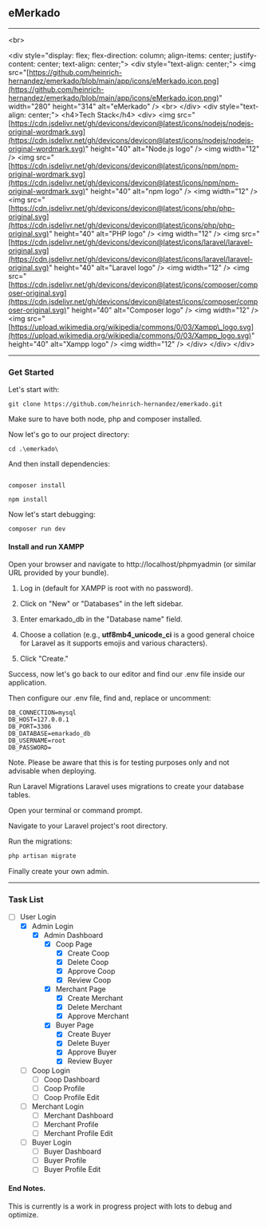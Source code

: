 ## eMerkado

-----

\<br\>

\<div style="display: flex; flex-direction: column; align-items: center; justify-content: center; text-align: center;"\>
\<div style="text-align: center;"\>
\<img src="[https://github.com/heinrich-hernandez/emerkado/blob/main/app/icons/eMerkado.icon.png](https://github.com/heinrich-hernandez/emerkado/blob/main/app/icons/eMerkado.icon.png)" width="280" height="314" alt="eMerkado" /\>
\<br\>
\</div\>
\<div style="text-align: center;"\>
\<h4\>Tech Stack\</h4\>
\<div\>
\<img src="[https://cdn.jsdelivr.net/gh/devicons/devicon@latest/icons/nodejs/nodejs-original-wordmark.svg](https://cdn.jsdelivr.net/gh/devicons/devicon@latest/icons/nodejs/nodejs-original-wordmark.svg)" height="40" alt="Node.js logo" /\>
\<img width="12" /\>
\<img src="[https://cdn.jsdelivr.net/gh/devicons/devicon@latest/icons/npm/npm-original-wordmark.svg](https://cdn.jsdelivr.net/gh/devicons/devicon@latest/icons/npm/npm-original-wordmark.svg)" height="40" alt="npm logo" /\>
\<img width="12" /\>
\<img src="[https://cdn.jsdelivr.net/gh/devicons/devicon@latest/icons/php/php-original.svg](https://cdn.jsdelivr.net/gh/devicons/devicon@latest/icons/php/php-original.svg)" height="40" alt="PHP logo" /\>
\<img width="12" /\>
\<img src="[https://cdn.jsdelivr.net/gh/devicons/devicon@latest/icons/laravel/laravel-original.svg](https://cdn.jsdelivr.net/gh/devicons/devicon@latest/icons/laravel/laravel-original.svg)" height="40" alt="Laravel logo" /\>
\<img width="12" /\>
\<img src="[https://cdn.jsdelivr.net/gh/devicons/devicon@latest/icons/composer/composer-original.svg](https://cdn.jsdelivr.net/gh/devicons/devicon@latest/icons/composer/composer-original.svg)" height="40" alt="Composer logo" /\>
\<img width="12" /\>
\<img src="[https://upload.wikimedia.org/wikipedia/commons/0/03/Xampp\_logo.svg](https://upload.wikimedia.org/wikipedia/commons/0/03/Xampp_logo.svg)" height="40" alt="Xampp logo" /\>
\<img width="12" /\>
\</div\>
\</div\>
\</div\>

-----

### Get Started

Let's start with:

```shell
git clone https://github.com/heinrich-hernandez/emerkado.git
```

Make sure to have both node, php and composer installed.


Now let's go to our project directory:

```shell
cd .\emerkado\
```

And then install dependencies:

```shell

composer install

npm install
```

Now let's start debugging:

```shell
composer run dev
```

#### Install and run XAMPP

Open your browser and navigate to http://localhost/phpmyadmin (or similar URL provided by your bundle).

1. Log in (default for XAMPP is root with no password).

2. Click on "New" or "Databases" in the left sidebar.

3. Enter emarkado_db in the "Database name" field.

4. Choose a collation (e.g., <strong>utf8mb4_unicode_ci</strong> is a good general choice for Laravel as it supports emojis and various characters).

5. Click "Create."

Success, now let's go back to our editor and find our .env file inside our application.

Then configure our .env file, find and, replace or uncomment:

```mysql
DB_CONNECTION=mysql
DB_HOST=127.0.0.1
DB_PORT=3306
DB_DATABASE=emarkado_db
DB_USERNAME=root
DB_PASSWORD=
```

Note. Please be aware that this is for testing purposes only and not advisable when deploying.

Run Laravel Migrations
Laravel uses migrations to create your database tables.

Open your terminal or command prompt.

Navigate to your Laravel project's root directory.

Run the migrations:

```php
php artisan migrate
```

Finally create your own admin.


-----

### Task List

- [ ] User Login
    - [x] Admin Login
        - [x] Admin Dashboard
            - [x] Coop Page
                - [x] Create Coop
                - [x] Delete Coop 
                - [x] Approve Coop 
                - [x] Review Coop  
            - [x] Merchant Page
                - [x] Create Merchant
                - [x] Delete Merchant
                - [x] Approve Merchant
            - [x] Buyer Page
                - [x] Create Buyer
                - [x] Delete Buyer
                - [x] Approve Buyer
                - [x] Review Buyer

    - [ ] Coop Login
        - [ ] Coop Dashboard
        - [ ] Coop Profile
        - [ ] Coop Profile Edit

    - [ ] Merchant Login
        - [ ] Merchant Dashboard
        - [ ] Merchant Profile
        - [ ] Merchant Profile Edit
        
    - [ ] Buyer Login
        - [ ] Buyer Dashboard
        - [ ] Buyer Profile
        - [ ] Buyer Profile Edit

#### End Notes.
This is currently is a work in progress project with lots to debug and optimize.